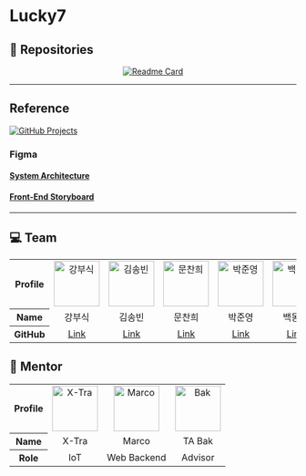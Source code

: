 # Lucky7

## :telescope: Repositories

<div align=center>

  [![Readme Card](https://github-readme-stats.vercel.app/api/pin/?username=nhnacademy-aiot2-lucky7&repo=&theme=github_dark&hide_border=true)](https://github.com/nhnacademy-aiot2-lucky7/)

</div>

<!-- [![Readme Card](https://github-readme-stats.vercel.app/api/pin/?username=nhnacademy-aiot2-lucky7&repo=&theme=github_dark&hide_border=true)](https://github.com/nhnacademy-aiot2-lucky7/) -->

---

## Reference

<a href="https://github.com/orgs/nhnacademy-aiot2-lucky7/projects/24/views/11" target="_blank">
  <img src="https://img.shields.io/badge/GitHub-Project_Board-blue?logo=github" alt="GitHub Projects" />
</a>

### Figma

#### [System Architecture](https://www.figma.com/board/eSAWPauX1W6d5otHJnBffw/%EC%8B%9C%EC%8A%A4%ED%85%9C-%EC%95%84%ED%82%A4%ED%85%8D%EC%B2%98?node-id=0-1&p=f&t=s3bVcBPjhOelbdIp-0)

#### [Front-End Storyboard](https://www.figma.com/design/NkEC5o6WsfSPslpNiXDfCE/%EB%8D%B0%EC%9D%B4%ED%84%B0-%EC%84%BC%ED%84%B0-AIoT-%EC%A0%81%EC%9A%A9?node-id=0-1&p=f&t=uMXHov648wLMyNFe-0)

---

## :computer: Team

<table>
  <tr align="center">
    <th>Profile</th>
    <td>
      <img src="https://avatars.githubusercontent.com/u/72724785?v=4" width="80" alt="강부식"/>
    </td>
    <td>
      <img src="https://avatars.githubusercontent.com/u/118897208?v=4" width="80" alt="김송빈"/>
    </td>
    <td>
      <img src="https://avatars.githubusercontent.com/u/80397007?v=4" width="80" alt="문찬희"/>
    </td>
    <td>
      <img src="https://avatars.githubusercontent.com/u/134957895?v=4" width="80" alt="박준영"/>
    </td>
    <td>
      <img src="https://avatars.githubusercontent.com/u/54105266?v=4" width="80" alt="백동호"/>
    </td>
    <td>
      <img src="https://avatars.githubusercontent.com/u/180140997?v=4" width="80" alt="송영찬"/>
    </td>
    <td>
      <img src="https://avatars.githubusercontent.com/u/94730654?v=4" width="80" alt="이동현"/>
    </td>
  </tr>
  <tr align="center">
    <th>Name</th>
    <td>강부식</td>
    <td>김송빈</td>
    <td>문찬희</td>
    <td>박준영</td>
    <td>백동호</td>
    <td>송영찬</td>
    <td>이동현</td>
  </tr>
  <tr align="center">
    <th>GitHub</th>
    <td><a href="https://github.com/once217">Link</a></td>
    <td><a href="https://github.com/Kimsongbeen">Link</a></td>
    <td><a href="https://github.com/HwangSlater">Link</a></td>
    <td><a href="https://github.com/jy37414">Link</a></td>
    <td><a href="https://github.com/st120712">Link</a></td>
    <td><a href="https://github.com/youngchan0510">Link</a></td>
    <td><a href="https://github.com/Rayhke">Link</a></td>
  </tr>
</table>

## :open_book: Mentor

<table>
  <tr align="center">
    <th>Profile</th>
    <td>
      <img src="https://avatars.githubusercontent.com/u/7665315?v=4" width="80" alt="X-Tra"/>
    </td>
    <td>
      <img src="https://avatars.githubusercontent.com/u/89076087?v=4" width="80" alt="Marco"/>
    </td>
    <td>
      <img src="https://avatars.githubusercontent.com/u/80664194?v=4" width="80" alt="Bak"/>
    </td>
  </tr>
  <tr align="center">
    <th>Name</th>
    <td>X-Tra</td>
    <td>Marco</td>
    <td>TA Bak</td>
  </tr>
  <tr align="center">
    <th>Role</th>
    <td>IoT</td>
    <td>Web Backend</td>
    <td>Advisor</td>
  </tr>
</table>